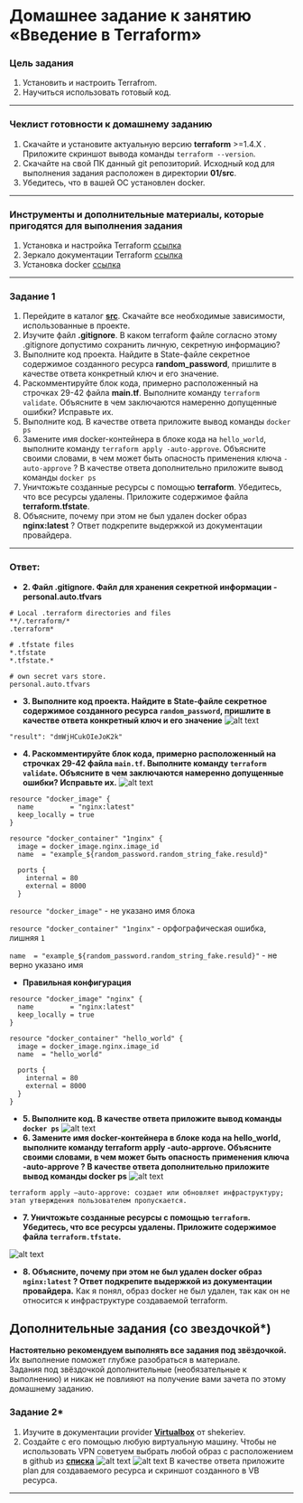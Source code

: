 # Домашнее задание к занятию «Введение в Terraform»

### Цель задания

1. Установить и настроить Terrafrom.
2. Научиться использовать готовый код.

------

### Чеклист готовности к домашнему заданию

1. Скачайте и установите актуальную версию **terraform** >=1.4.X . Приложите скриншот вывода команды ```terraform --version```.
2. Скачайте на свой ПК данный git репозиторий. Исходный код для выполнения задания расположен в директории **01/src**.
3. Убедитесь, что в вашей ОС установлен docker.

------

### Инструменты и дополнительные материалы, которые пригодятся для выполнения задания

1. Установка и настройка Terraform  [ссылка](https://cloud.yandex.ru/docs/tutorials/infrastructure-management/terraform-quickstart#from-yc-mirror)
2. Зеркало документации Terraform  [ссылка](https://registry.tfpla.net/browse/providers) 
3. Установка docker [ссылка](https://docs.docker.com/engine/install/ubuntu/) 
------

### Задание 1

1. Перейдите в каталог [**src**](https://github.com/netology-code/ter-homeworks/tree/main/01/src). Скачайте все необходимые зависимости, использованные в проекте. 
2. Изучите файл **.gitignore**. В каком terraform файле согласно этому .gitignore допустимо сохранить личную, секретную информацию?
3. Выполните код проекта. Найдите  в State-файле секретное содержимое созданного ресурса **random_password**, пришлите в качестве ответа конкретный ключ и его значение.
4. Раскомментируйте блок кода, примерно расположенный на строчках 29-42 файла **main.tf**.
Выполните команду ```terraform validate```. Объясните в чем заключаются намеренно допущенные ошибки? Исправьте их.
5. Выполните код. В качестве ответа приложите вывод команды ```docker ps```
6. Замените имя docker-контейнера в блоке кода на ```hello_world```, выполните команду ```terraform apply -auto-approve```.
Объясните своими словами, в чем может быть опасность применения ключа  ```-auto-approve``` ? В качестве ответа дополнительно приложите вывод команды ```docker ps```
7. Уничтожьте созданные ресурсы с помощью **terraform**. Убедитесь, что все ресурсы удалены. Приложите содержимое файла **terraform.tfstate**. 
8. Объясните, почему при этом не был удален docker образ **nginx:latest** ? Ответ подкрепите выдержкой из документации провайдера.
------
### Ответ:
* **2. Файл .gitignore. Файл для хранения секретной информации - personal.auto.tfvars**
```
# Local .terraform directories and files
**/.terraform/*
.terraform*

# .tfstate files
*.tfstate
*.tfstate.*

# own secret vars store.
personal.auto.tfvars 
```
* **3. Выполните код проекта. Найдите  в State-файле секретное содержимое созданного ресурса ```random_password```, пришлите в качестве ответа конкретный ключ и его значение** 
![alt text](https://github.com/filipp761/Netology-sdb-homewoks/blob/main/07-terraform-01-intro2/terraform_init.png)
```
"result": "dmWjHCukOIeJoK2k"
```

* **4. Раскомментируйте блок кода, примерно расположенный на строчках 29-42 файла ```main.tf```. Выполните команду ```terraform validate```. Объясните в чем заключаются намеренно допущенные ошибки? Исправьте их.** 
![alt text](https://github.com/filipp761/Netology-sdb-homewoks/blob/main/07-terraform-01-intro2/terraform_validate.png)
```
resource "docker_image" {             
  name         = "nginx:latest"
  keep_locally = true
}

resource "docker_container" "1nginx" {   
  image = docker_image.nginx.image_id
  name  = "example_${random_password.random_string_fake.resuld}"

  ports {
    internal = 80
    external = 8000
  }
```
```resource "docker_image"``` - не указано имя блока

```resource "docker_container" "1nginx"``` - орфографическая ошибка, лишняя ```1```

```name  = "example_${random_password.random_string_fake.resuld}"```  - не верно указано имя 

* **Правильная конфигурация**
```
resource "docker_image" "nginx" {
  name         = "nginx:latest"
  keep_locally = true
}

resource "docker_container" "hello_world" {
  image = docker_image.nginx.image_id
  name  = "hello_world"

  ports {
    internal = 80
    external = 8000
  }
}
```
* **5. Выполните код. В качестве ответа приложите вывод команды ```docker ps```**
![alt text](https://github.com/filipp761/Netology-sdb-homewoks/blob/main/07-terraform-01-intro2/docker_ps.png)
* **6. Замените имя docker-контейнера в блоке кода на hello_world, выполните команду terraform apply -auto-approve. Объясните своими словами, в чем может быть опасность применения ключа -auto-approve ? В качестве ответа дополнительно приложите вывод команды docker ps**
![alt text](https://github.com/filipp761/Netology-sdb-homewoks/blob/main/07-terraform-01-intro2/terraform_hello_world.png)
```
terraform apply –auto-approve: создает или обновляет инфраструктуру; этап утверждения пользователем пропускается.
```
* **7. Уничтожьте созданные ресурсы с помощью ```terraform```. Убедитесь, что все ресурсы удалены. Приложите содержимое файла ```terraform.tfstate```.**

![alt text](https://github.com/filipp761/Netology-sdb-homewoks/blob/main/07-terraform-01-intro2/terraform_tfstate.png)

* **8. Объясните, почему при этом не был удален docker образ ```nginx:latest``` ? Ответ подкрепите выдержкой из документации провайдера.**
Как я понял, образ docker не был удален, так как он не относится к инфраструктуре создаваемой terraform.

## Дополнительные задания (со звездочкой*)

**Настоятельно рекомендуем выполнять все задания под звёздочкой.**   Их выполнение поможет глубже разобраться в материале.   
Задания под звёздочкой дополнительные (необязательные к выполнению) и никак не повлияют на получение вами зачета по этому домашнему заданию. 

### Задание 2*

1. Изучите в документации provider [**Virtualbox**](https://registry.tfpla.net/providers/shekeriev/virtualbox/latest/docs/overview/index) от 
shekeriev.
2. Создайте с его помощью любую виртуальную машину. Чтобы не использовать VPN советуем выбрать любой образ с расположением в github из [**списка**](https://www.vagrantbox.es/)
![alt text](https://github.com/filipp761/Netology-sdb-homewoks/blob/main/07-terraform-01-intro2/terraform_plan_VB.png)
![alt text](https://github.com/filipp761/Netology-sdb-homewoks/blob/main/07-terraform-01-intro2/VB.png)
В качестве ответа приложите plan для создаваемого ресурса и скриншот созданного в VB ресурса. 

------

